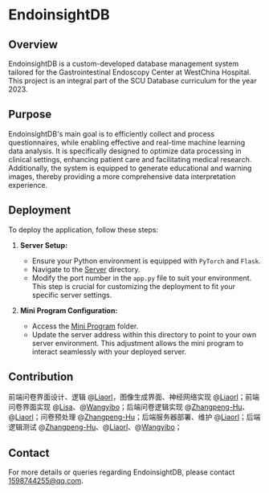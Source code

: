 # EndoinsightDB

## Overview
EndoinsightDB is a custom-developed database management system tailored for the Gastrointestinal Endoscopy Center at WestChina Hospital. This project is an integral part of the SCU Database curriculum for the year 2023.

## Purpose
EndoinsightDB's main goal is to efficiently collect and process questionnaires, while enabling effective and real-time machine learning data analysis. It is specifically designed to optimize data processing in clinical settings, enhancing patient care and facilitating medical research. Additionally, the system is equipped to generate educational and warning images, thereby providing a more comprehensive data interpretation experience.

## Deployment

To deploy the application, follow these steps:

1. **Server Setup:**
   - Ensure your Python environment is equipped with `PyTorch` and `Flask`.
   - Navigate to the [Server](./EGCAI_server_integrated/) directory.
   - Modify the port number in the `app.py` file to suit your environment. This step is crucial for customizing the deployment to fit your specific server settings.

2. **Mini Program Configuration:**
   - Access the [Mini Program](./EGCAI_miniprogram_integraterd/) folder.
   - Update the server address within this directory to point to your own server environment. This adjustment allows the mini program to interact seamlessly with your deployed server.

## Contribution

前端问卷界面设计、逻辑 @[Liaorl](https://github.com/KINGLRL)，图像生成界面、神经网络实现 @[Liaorl](https://github.com/KINGLRL)；前端问卷界面实现 @[Lisa](https://github.com/lisaaaa0415)、@[Wangyibo](https://github.com/Wangyibo321)；后端问卷逻辑实现 @[Zhangpeng-Hu](https://github.com/LucasQAQ)、@[Liaorl](https://github.com/KINGLRL)；问卷预处理 @[Zhangpeng-Hu](https://github.com/LucasQAQ)；后端服务器部署、维护 @[Liaorl](https://github.com/KINGLRL)；后端逻辑测试 @[Zhangpeng-Hu](https://github.com/LucasQAQ)、@[Liaorl](https://github.com/KINGLRL)、@[Wangyibo](https://github.com/Wangyibo321)；

## Contact

For more details or queries regarding EndoinsightDB, please contact [1598744255@qq.com](mailto:1598744255@qq.com).
